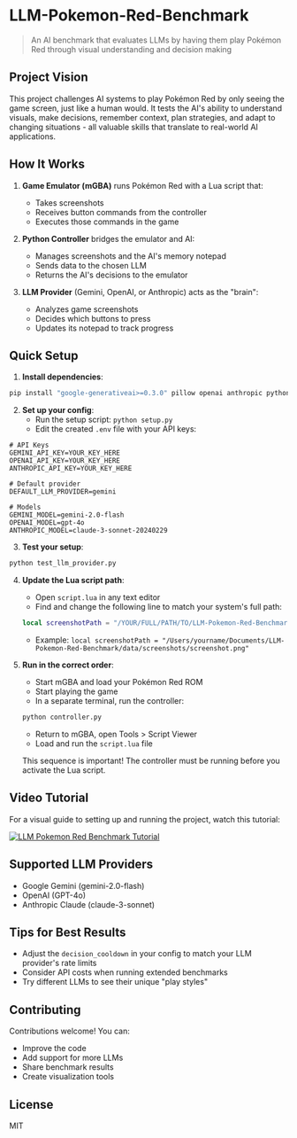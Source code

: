 # LLM-Pokemon-Red-Benchmark

> An AI benchmark that evaluates LLMs by having them play Pokémon Red through visual understanding and decision making

## Project Vision

This project challenges AI systems to play Pokémon Red by only seeing the game screen, just like a human would. It tests the AI's ability to understand visuals, make decisions, remember context, plan strategies, and adapt to changing situations - all valuable skills that translate to real-world AI applications.

## How It Works

1. **Game Emulator (mGBA)** runs Pokémon Red with a Lua script that:
   - Takes screenshots
   - Receives button commands from the controller
   - Executes those commands in the game

2. **Python Controller** bridges the emulator and AI:
   - Manages screenshots and the AI's memory notepad
   - Sends data to the chosen LLM
   - Returns the AI's decisions to the emulator

3. **LLM Provider** (Gemini, OpenAI, or Anthropic) acts as the "brain":
   - Analyzes game screenshots
   - Decides which buttons to press
   - Updates its notepad to track progress

## Quick Setup

1. **Install dependencies**:
```bash
pip install "google-generativeai>=0.3.0" pillow openai anthropic python-dotenv
```

2. **Set up your config**:
   - Run the setup script: `python setup.py`
   - Edit the created `.env` file with your API keys:

```
# API Keys
GEMINI_API_KEY=YOUR_KEY_HERE
OPENAI_API_KEY=YOUR_KEY_HERE
ANTHROPIC_API_KEY=YOUR_KEY_HERE

# Default provider
DEFAULT_LLM_PROVIDER=gemini

# Models
GEMINI_MODEL=gemini-2.0-flash
OPENAI_MODEL=gpt-4o
ANTHROPIC_MODEL=claude-3-sonnet-20240229
```

3. **Test your setup**:
```bash
python test_llm_provider.py
```

4. **Update the Lua script path**:
   - Open `script.lua` in any text editor
   - Find and change the following line to match your system's full path:
   ```lua
   local screenshotPath = "/YOUR/FULL/PATH/TO/LLM-Pokemon-Red-Benchmark/data/screenshots/screenshot.png"
   ```
   - Example: `local screenshotPath = "/Users/yourname/Documents/LLM-Pokemon-Red-Benchmark/data/screenshots/screenshot.png"`

5. **Run in the correct order**:
   - Start mGBA and load your Pokémon Red ROM
   - Start playing the game
   - In a separate terminal, run the controller:
   ```bash
   python controller.py
   ```
   - Return to mGBA, open Tools > Script Viewer
   - Load and run the `script.lua` file
   
   This sequence is important! The controller must be running before you activate the Lua script.

## Video Tutorial

For a visual guide to setting up and running the project, watch this tutorial:

[![LLM Pokemon Red Benchmark Tutorial](https://cdn.loom.com/sessions/thumbnails/3088f11e048346a98b3273dd9d055df5-with-play.gif)](https://www.loom.com/share/3088f11e048346a98b3273dd9d055df5?sid=c67ff8fd-8dae-402d-a124-52e77aa6fc92)

## Supported LLM Providers

- Google Gemini (gemini-2.0-flash)
- OpenAI (GPT-4o)
- Anthropic Claude (claude-3-sonnet)

## Tips for Best Results

- Adjust the `decision_cooldown` in your config to match your LLM provider's rate limits
- Consider API costs when running extended benchmarks
- Try different LLMs to see their unique "play styles"

## Contributing

Contributions welcome! You can:
- Improve the code
- Add support for more LLMs
- Share benchmark results
- Create visualization tools

## License

MIT